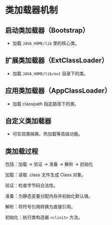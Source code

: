 # 类加载器机制

## 启动类加载器（Bootstrap）

- 加载 `JAVA_HOME/lib` 里的核心类。

## 扩展类加载器（ExtClassLoader）

- 加载 `JAVA_HOME/lib/ext` 目录下的类。

## 应用类加载器（AppClassLoader）

- 加载 classpath 指定路径下的类。

## 自定义类加载器

- 可实现类隔离、热加载等高级功能。

## 类加载过程

包括：加载 → 验证 → 准备 → 解析 → 初始化

加载：读取 .class 文件生成 Class 对象。

验证：检查字节码合法性。

准备：为静态变量分配内存并初始化默认值。

解析：将符号引用转换为直接引用。

初始化：执行类构造器 `<clinit>` 方法。
